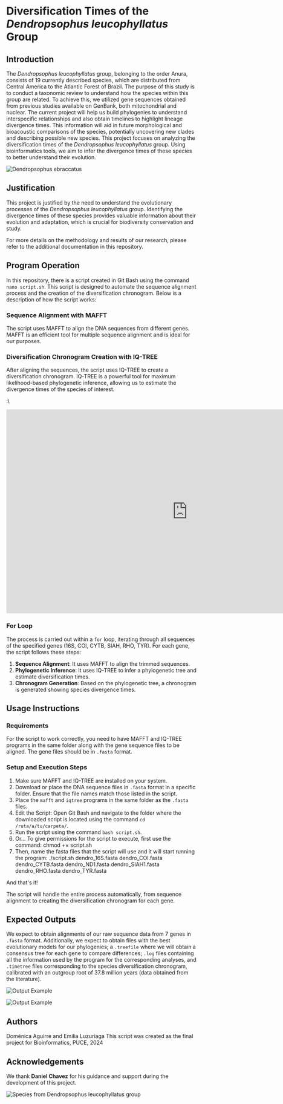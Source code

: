 # Diversification Times of the *Dendropsophus leucophyllatus* Group

## Introduction
The *Dendropsophus leucophyllatus* group, belonging to the order Anura, consists of 19 currently described species, which are distributed from Central America to the Atlantic Forest of Brazil. The purpose of this study is to conduct a taxonomic review to understand how the species within this group are related. To achieve this, we utilized gene sequences obtained from previous studies available on GenBank, both mitochondrial and nuclear. The current project will help us build phylogenies to understand interspecific relationships and also obtain timelines to highlight lineage divergence times. This information will aid in future morphological and bioacoustic comparisons of the species, potentially uncovering new clades and describing possible new species.
This project focuses on analyzing the diversification times of the *Dendropsophus leucophyllatus* group. Using bioinformatics tools, we aim to infer the divergence times of these species to better understand their evolution.

![*Dendropsophus ebraccatus*](https://lh5.ggpht.com/cDYyS4pfvgoyQBuV6Wqe3um51wUNlCAEIUAj6rA8PtltGZNaU9RDyVDQoTrANtTJacP28wKe8bLMgt1sTgU=s580)

## Justification

This project is justified by the need to understand the evolutionary processes of the *Dendropsophus leucophyllatus* group. Identifying the divergence times of these species provides valuable information about their evolution and adaptation, which is crucial for biodiversity conservation and study.

For more details on the methodology and results of our research, please refer to the additional documentation in this repository.

## Program Operation

In this repository, there is a script created in Git Bash using the command `nano script.sh`. This script is designed to automate the sequence alignment process and the creation of the diversification chronogram. Below is a description of how the script works:

### Sequence Alignment with MAFFT

The script uses MAFFT to align the DNA sequences from different genes. MAFFT is an efficient tool for multiple sequence alignment and is ideal for our purposes.

### Diversification Chronogram Creation with IQ-TREE

After aligning the sequences, the script uses IQ-TREE to create a diversification chronogram. IQ-TREE is a powerful tool for maximum likelihood-based phylogenetic inference, allowing us to estimate the divergence times of the species of interest.

:\   
<iframe width="958" height="539" src="https://www.youtube.com/embed/jvVJLemaQl8" title="IQTree Tutorial - Beginner" frameborder="0" allow="accelerometer; autoplay; clipboard-write; encrypted-media; gyroscope; picture-in-picture; web-share" referrerpolicy="strict-origin-when-cross-origin" allowfullscreen></iframe>


### For Loop

The process is carried out within a `for` loop, iterating through all sequences of the specified genes (16S, COI, CYTB, SIAH, RHO, TYR). For each gene, the script follows these steps:

1. **Sequence Alignment**: It uses MAFFT to align the trimmed sequences.
2. **Phylogenetic Inference**: It uses IQ-TREE to infer a phylogenetic tree and estimate diversification times.
3. **Chronogram Generation**: Based on the phylogenetic tree, a chronogram is generated showing species divergence times.

## Usage Instructions

### Requirements

For the script to work correctly, you need to have MAFFT and IQ-TREE programs in the same folder along with the gene sequence files to be aligned. The gene files should be in `.fasta` format.

### Setup and Execution Steps

1. Make sure MAFFT and IQ-TREE are installed on your system.
2. Download or place the DNA sequence files in `.fasta` format in a specific folder. Ensure that the file names match those listed in the script.
3. Place the `mafft` and `iqtree` programs in the same folder as the `.fasta` files.
4. Edit the Script: Open Git Bash and navigate to the folder where the downloaded script is located using the command `cd /ruta/a/tu/carpeta/`.
5. Run the script using the command `bash script.sh`.
6. Or... To give permissions for the script to execute, first use the command:
chmod +× script.sh
7. Then, name the fasta files that the script will use and it will start running the program: 
./script.sh dendro_16S.fasta dendro_COI.fasta dendro_CYTB.fasta dendro_ND1.fasta dendro_SIAH1.fasta dendro_RHO.fasta dendro_TYR.fasta

And that's it!

The script will handle the entire process automatically, from sequence alignment to creating the diversification chronogram for each gene.

## Expected Outputs
We expect to obtain alignments of our raw sequence data from 7 genes in `.fasta` format. Additionally, we expect to obtain files with the best evolutionary models for our phylogenies; a `.treefile` where we will obtain a consensus tree for each gene to compare differences; `.log` files containing all the information used by the program for the corresponding analyses, and `.timetree` files corresponding to the species diversification chronogram, calibrated with an outgroup root of 37.8 million years (data obtained from the literature).


![Output Example](https://multimedia20stg.blob.core.windows.net/especies/1428Captura%20de%20pantalla%202022-12-21%20a%20las%2010.53.50.png)

![Output Example](https://multimedia20stg.blob.core.windows.net/especies/1428Captura%20de%20pantalla%202022-12-21%20a%20las%2010.53.50.png)

## Authors

Doménica Aguirre and Emilia Luzuriaga
This script was created as the final project for Bioinformatics, PUCE, 2024

## Acknowledgements

We thank **Daniel Chavez** for his guidance and support during the development of this project.

![Species from *Dendropsophus leucophyllatus* group](https://encrypted-tbn0.gstatic.com/images?q=tbn:ANd9GcTV7GwwGu5dpZXXXhKOv7gD-HfquoRpbz3Y6Q&s)
